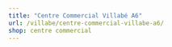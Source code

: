 ```yaml
---
title: "Centre Commercial Villabé A6"
url: /villabe/centre-commercial-villabe-a6/
shop: centre commercial
---
```

